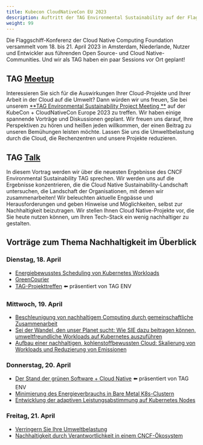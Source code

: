 ```yaml
---
title: Kubecon CloudNativeCon EU 2023
description: Auftritt der TAG Environmental Sustainability auf der Flaggschiff-Konferenz der Cloud Native Computing Foundation in Amsterdam, Niederlande, vom 18. bis 21. April 2023.
weight: 99
---
```


Die Flaggschiff-Konferenz der Cloud Native Computing Foundation versammelt vom 18. bis 21. April 2023 in Amsterdam,
Niederlande, Nutzer und Entwickler aus führenden Open Source- und Cloud Native-Communities.
Und wir als TAG haben ein paar Sessions vor Ort geplant!

## TAG [Meetup](https://sched.co/1JWOX)

Interessieren Sie sich für die Auswirkungen Ihrer Cloud-Projekte und Ihrer Arbeit in der Cloud auf die Umwelt?
Dann würden wir uns freuen, Sie bei unserem [**TAG Environmental Sustainability Project Meeting
**](https://sched.co/1JWOX) auf der KubeCon + CloudNativeCon Europe 2023 zu treffen.
Wir haben einige spannende Vorträge und Diskussionen geplant.
Wir freuen uns darauf, Ihre Perspektiven zu hören und heißen jeden willkommen, der einen Beitrag zu unseren Bemühungen
leisten möchte.
Lassen Sie uns die Umweltbelastung durch die Cloud, die Rechenzentren und unsere Projekte reduzieren.

## TAG [Talk](https://sched.co/1Hzd3)

In diesem Vortrag werden wir über die neuesten Ergebnisse des CNCF Environmental Sustainability TAG sprechen. Wir werden
uns auf die Ergebnisse konzentrieren, die die Cloud Native Sustainability-Landschaft untersuchen, die Landschaft der
Organisationen, mit denen wir zusammenarbeiten! Wir beleuchten aktuelle Engpässe und Herausforderungen und geben
Hinweise und Möglichkeiten, selbst zur Nachhaltigkeit beizutragen. Wir stellen Ihnen Cloud Native-Projekte vor, die Sie
heute nutzen können, um Ihren Tech-Stack ein wenig nachhaltiger zu gestalten.

## Vorträge zum Thema Nachhaltigkeit im Überblick

### Dienstag, 18. April

* [Energiebewusstes Scheduling von Kubernetes Workloads](https://sched.co/1HyWC)
* [GreenCourier](https://sched.co/1HyXM)
* [TAG-Projekttreffen](https://sched.co/1JWOX) ⬅️ präsentiert von TAG ENV

### Mittwoch, 19. April

* [Beschleunigung von nachhaltigem Computing durch gemeinschaftliche Zusammenarbeit](https://sched.co/1HyPf)
* [Sei der Wandel, den unser Planet sucht: Wie SIE dazu beitragen können, umweltfreundliche Workloads auf Kubernetes auszuführen](https://sched.co/1HyW9)
* [Aufbau einer nachhaltigen, kohlenstoffbewussten Cloud: Skalierung von Workloads und Reduzierung von Emissionen](https://sched.co/1HyPo)

### Donnerstag, 20. April

* [Der Stand der grünen Software + Cloud Native](https://sched.co/1Hzd3) ⬅️ präsentiert von TAG ENV
* [Minimierung des Energieverbrauchs in Bare Metal K8s-Clustern](https://sched.co/1HybW)
* [Entwicklung der adaptiven Leistungsabstimmung auf Kubernetes Nodes](https://sched.co/1Hycj)

### Freitag, 21. April

* [Verringern Sie Ihre Umweltbelastung](https://sched.co/1Hybr)
* [Nachhaltigkeit durch Verantwortlichkeit in einem CNCF-Ökosystem](https://sched.co/1HyYK)
